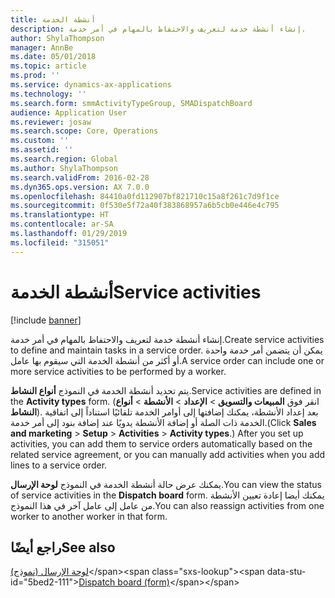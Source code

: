 ```yaml
---
title: أنشطة الخدمة
description: إنشاء أنشطة خدمة لتعريف والاحتفاظ بالمهام في أمر خدمة.
author: ShylaThompson
manager: AnnBe
ms.date: 05/01/2018
ms.topic: article
ms.prod: ''
ms.service: dynamics-ax-applications
ms.technology: ''
ms.search.form: smmActivityTypeGroup, SMADispatchBoard
audience: Application User
ms.reviewer: josaw
ms.search.scope: Core, Operations
ms.custom: ''
ms.assetid: ''
ms.search.region: Global
ms.author: ShylaThompson
ms.search.validFrom: 2016-02-28
ms.dyn365.ops.version: AX 7.0.0
ms.openlocfilehash: 84410a0fd112907bf821710c15a8f261c7d9f1ce
ms.sourcegitcommit: 0f530e5f72a40f383868957a6b5cb0e446e4c795
ms.translationtype: HT
ms.contentlocale: ar-SA
ms.lasthandoff: 01/29/2019
ms.locfileid: "315051"
---
```

# <a name="service-activities"></a><span data-ttu-id="5bed2-103">أنشطة الخدمة</span><span class="sxs-lookup"><span data-stu-id="5bed2-103">Service activities</span></span>        

[!include [banner](../includes/banner.md)]


<span data-ttu-id="5bed2-104">إنشاء أنشطة خدمة لتعريف والاحتفاظ بالمهام في أمر خدمة.</span><span class="sxs-lookup"><span data-stu-id="5bed2-104">Create service activities to define and maintain tasks in a service order.</span></span> <span data-ttu-id="5bed2-105">يمكن أن يتضمن أمر خدمة واحدة أو أكثر من أنشطة الخدمة التي سيقوم بها عامل.</span><span class="sxs-lookup"><span data-stu-id="5bed2-105">A service order can include one or more service activities to be performed by a worker.</span></span>

<span data-ttu-id="5bed2-106">يتم تحديد أنشطة الخدمة في النموذج **أنواع النشاط**.</span><span class="sxs-lookup"><span data-stu-id="5bed2-106">Service activities are defined in the **Activity types** form.</span></span> <span data-ttu-id="5bed2-107">(انقر فوق **المبيعات والتسويق** \> **الإعداد** \> **الأنشطة** \> **أنواع النشاط**). بعد إعداد الأنشطة، يمكنك إضافتها إلى أوامر الخدمة تلقائيًا استناداً إلى اتفاقية الخدمة ذات الصلة أو إضافة الأنشطة يدويًا عند إضافة بنود إلى أمر خدمة.</span><span class="sxs-lookup"><span data-stu-id="5bed2-107">(Click **Sales and marketing** \> **Setup** \> **Activities** \> **Activity types**.) After you set up activities, you can add them to service orders automatically based on the related service agreement, or you can manually add activities when you add lines to a service order.</span></span>

<span data-ttu-id="5bed2-108">يمكنك عرض حالة أنشطة الخدمة في النموذج **لوحة الإرسال**.</span><span class="sxs-lookup"><span data-stu-id="5bed2-108">You can view the status of service activities in the **Dispatch board** form.</span></span> <span data-ttu-id="5bed2-109">يمكنك أيضا إعادة تعيين الأنشطة من عامل إلى عامل آخر في هذا النموذج.</span><span class="sxs-lookup"><span data-stu-id="5bed2-109">You can also reassign activities from one worker to another worker in that form.</span></span>

## <a name="see-also"></a><span data-ttu-id="5bed2-110">راجع أيضًا</span><span class="sxs-lookup"><span data-stu-id="5bed2-110">See also</span></span>

<span data-ttu-id="5bed2-111">[‏‏لوحة الإرسال (نموذج)](https://technet.microsoft.com/en-us/library/hh242789\(v=ax.60\))</span><span class="sxs-lookup"><span data-stu-id="5bed2-111">[Dispatch board (form)](https://technet.microsoft.com/en-us/library/hh242789\(v=ax.60\))</span></span>

